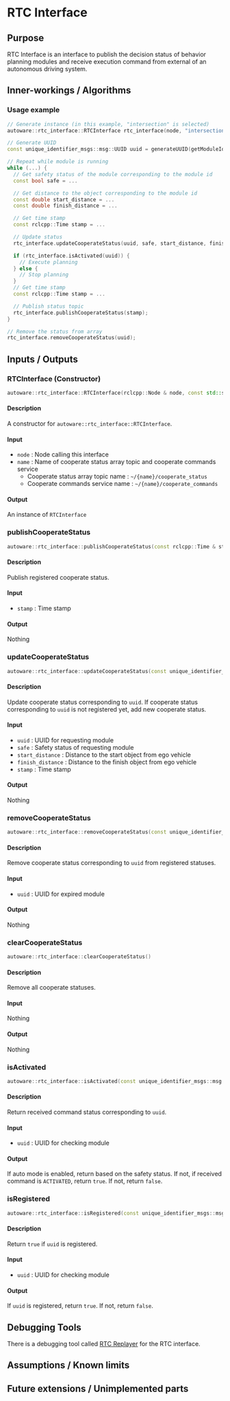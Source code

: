 # RTC Interface

## Purpose

RTC Interface is an interface to publish the decision status of behavior planning modules and receive execution command from external of an autonomous driving system.

## Inner-workings / Algorithms

### Usage example

```c++
// Generate instance (in this example, "intersection" is selected)
autoware::rtc_interface::RTCInterface rtc_interface(node, "intersection");

// Generate UUID
const unique_identifier_msgs::msg::UUID uuid = generateUUID(getModuleId());

// Repeat while module is running
while (...) {
  // Get safety status of the module corresponding to the module id
  const bool safe = ...

  // Get distance to the object corresponding to the module id
  const double start_distance = ...
  const double finish_distance = ...

  // Get time stamp
  const rclcpp::Time stamp = ...

  // Update status
  rtc_interface.updateCooperateStatus(uuid, safe, start_distance, finish_distance, stamp);

  if (rtc_interface.isActivated(uuid)) {
    // Execute planning
  } else {
    // Stop planning
  }
  // Get time stamp
  const rclcpp::Time stamp = ...

  // Publish status topic
  rtc_interface.publishCooperateStatus(stamp);
}

// Remove the status from array
rtc_interface.removeCooperateStatus(uuid);
```

## Inputs / Outputs

### RTCInterface (Constructor)

```c++
autoware::rtc_interface::RTCInterface(rclcpp::Node & node, const std::string & name);
```

#### Description

A constructor for `autoware::rtc_interface::RTCInterface`.

#### Input

- `node` : Node calling this interface
- `name` : Name of cooperate status array topic and cooperate commands service
  - Cooperate status array topic name : `~/{name}/cooperate_status`
  - Cooperate commands service name : `~/{name}/cooperate_commands`

#### Output

An instance of `RTCInterface`

### publishCooperateStatus

```c++
autoware::rtc_interface::publishCooperateStatus(const rclcpp::Time & stamp)
```

#### Description

Publish registered cooperate status.

#### Input

- `stamp` : Time stamp

#### Output

Nothing

### updateCooperateStatus

```c++
autoware::rtc_interface::updateCooperateStatus(const unique_identifier_msgs::msg::UUID & uuid, const bool safe, const double start_distance, const double finish_distance, const rclcpp::Time & stamp)
```

#### Description

Update cooperate status corresponding to `uuid`.
If cooperate status corresponding to `uuid` is not registered yet, add new cooperate status.

#### Input

- `uuid` : UUID for requesting module
- `safe` : Safety status of requesting module
- `start_distance` : Distance to the start object from ego vehicle
- `finish_distance` : Distance to the finish object from ego vehicle
- `stamp` : Time stamp

#### Output

Nothing

### removeCooperateStatus

```c++
autoware::rtc_interface::removeCooperateStatus(const unique_identifier_msgs::msg::UUID & uuid)
```

#### Description

Remove cooperate status corresponding to `uuid` from registered statuses.

#### Input

- `uuid` : UUID for expired module

#### Output

Nothing

### clearCooperateStatus

```c++
autoware::rtc_interface::clearCooperateStatus()
```

#### Description

Remove all cooperate statuses.

#### Input

Nothing

#### Output

Nothing

### isActivated

```c++
autoware::rtc_interface::isActivated(const unique_identifier_msgs::msg::UUID & uuid)
```

#### Description

Return received command status corresponding to `uuid`.

#### Input

- `uuid` : UUID for checking module

#### Output

If auto mode is enabled, return based on the safety status.
If not, if received command is `ACTIVATED`, return `true`.
If not, return `false`.

### isRegistered

```c++
autoware::rtc_interface::isRegistered(const unique_identifier_msgs::msg::UUID & uuid)
```

#### Description

Return `true` if `uuid` is registered.

#### Input

- `uuid` : UUID for checking module

#### Output

If `uuid` is registered, return `true`.
If not, return `false`.

## Debugging Tools

There is a debugging tool called [RTC Replayer](https://autowarefoundation.github.io/autoware_tools/main/planning/autoware_rtc_replayer/) for the RTC interface.

## Assumptions / Known limits

## Future extensions / Unimplemented parts
